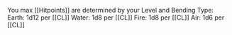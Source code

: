 You max [[Hitpoints]] are determined by your Level and Bending Type:
Earth: 1d12 per [[CL]]
Water: 1d8 per [[CL]]
Fire: 1d8 per [[CL]]
Air: 1d6 per [[CL]]